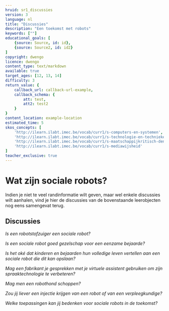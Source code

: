 ```yaml
---
hruid: sr1_discussies
version: 3
language: nl
title: "Discussies"
description: "Een toekomst met robots"
keywords: [""]
educational_goals: [
    {source: Source, id: id}, 
    {source: Source2, id: id2}
]
copyright: dwengo
licence: dwengo
content_type: text/markdown
available: true
target_ages: [12, 13, 14]
difficulty: 3
return_value: {
    callback_url: callback-url-example,
    callback_schema: {
        att: test,
        att2: test2
    }
}
content_location: example-location
estimated_time: 5
skos_concepts: [
    'http://ilearn.ilabt.imec.be/vocab/curr1/s-computers-en-systemen', 
    'http://ilearn.ilabt.imec.be/vocab/curr1/s-technologie-en-technieken', 
    'http://ilearn.ilabt.imec.be/vocab/curr1/s-maatschappijkritisch-denken', 
    'http://ilearn.ilabt.imec.be/vocab/curr1/s-mediawijsheid'
]
teacher_exclusive: true
---
```


# Wat zijn sociale robots?
Indien je niet te veel randinformatie wilt geven, maar wel enkele discussies wilt aanhalen, vind je hier de discussies van de bovenstaande leerobjecten nog eens samengevat terug.  

## Discussies

*Is een robotstofzuiger een sociale robot?*  

*Is een sociale robot goed gezelschap voor een eenzame bejaarde?*  

*Is het oké dat kinderen en bejaarden hun volledige leven vertellen aan een sociale robot die dit kan opslaan?*  

*Mag een fabrikant je gesprekken met je virtuele assistent gebruiken om zijn spraaktechnologie te verbeteren?*  

*Mag men een robothond schoppen?*   

*Zou jij liever een injectie krijgen van een robot of van een verpleegkundige?*  

*Welke toepassingen kan jij bedenken voor sociale robots in de toekomst?*  

